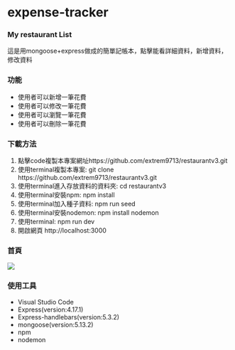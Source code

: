 # expense-tracker
<h3>My restaurant List</h3>
<p>
這是用mongoose+express做成的簡單記帳本，點擊能看詳細資料，新增資料，修改資料
</p>
<h3>功能</h3>
<ul>
<li>使用者可以新增一筆花費</li>
<li>使用者可以修改一筆花費</li>
<li>使用者可以瀏覽一筆花費</li>
<li>使用者可以刪除一筆花費</li>
</ul>
<h3>下載方法</h3>
<ol>
  <li>點擊code複製本專案網址https://github.com/extrem9713/restaurantv3.git</li>
  <li>使用terminal複製本專案: git clone https://github.com/extrem9713/restaurantv3.git</li>
  <li>使用terminal進入存放資料的資料夾: cd restaurantv3</li>
  <li>使用terminal安裝npm: npm install</li>
  <li>使用terminal加入種子資料: npm run seed</li>
  <li>使用terminal安裝nodemon: npm install nodemon</li>
  <li>使用terminal: npm run dev</li>
  <li>開啟網頁 http://localhost:3000</li>
</ol>

<h3>首頁</h3>
<img src="/public/images/restaurantdemo.png">
<br>
<h3>使用工具</h3>
<ul>
  <li>Visual Studio Code</li>
  <li>Express(version:4.17.1)</li>
  <li>Express-handlebars(version:5.3.2)</li>
  <li>mongoose(version:5.13.2)</li>
  <li>npm</li>
  <li>nodemon</li>
</ul>
